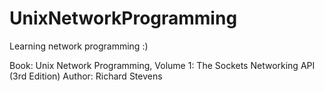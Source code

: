 # UnixNetworkProgramming
Learning network programming :)

Book: Unix Network Programming, Volume 1: The Sockets Networking API (3rd Edition)
Author: Richard Stevens

